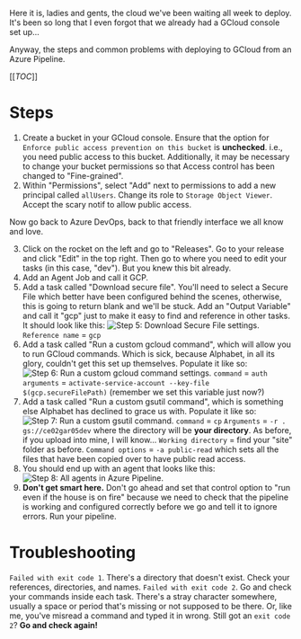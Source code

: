 Here it is, ladies and gents, the cloud we've been waiting all week to deploy. It's been so long that I even forgot that we already had a GCloud console set up...

Anyway, the steps and common problems with deploying to GCloud from an Azure Pipeline.

[[_TOC_]]

# Steps
1. Create a bucket in your GCloud console. Ensure that the option for `Enforce public access prevention on this bucket` is **unchecked**. i.e., you need public access to this bucket.
Additionally, it may be necessary to change your bucket permissions so that Access control has been changed to "Fine-grained".
1. Within "Permissions", select "Add" next to permissions to add a new principal called `allUsers`. Change its role to `Storage Object Viewer`. Accept the scary notif to allow public access.

Now go back to Azure DevOps, back to that friendly interface we all know and love.

3. Click on the rocket on the left and go to "Releases". Go to your release and click "Edit" in the top right. Then go to where you need to edit your tasks (in this case, "dev"). But you knew this bit already.
1. Add an Agent Job and call it GCP.
1. Add a task called "Download secure file". You'll need to select a Secure File which better have been configured behind the scenes, otherwise, this is going to return blank and we'll be stuck. Add an "Output Variable" and call it "gcp" just to make it easy to find and reference in other tasks. It should look like this:
![Step 5: Download Secure File settings.](/.attachments/image-c690dfa8-8624-47ef-9387-345d90bc58be.png)
`Reference name` = `gcp`
1. Add a task called "Run a custom gcloud command", which will allow you to run GCloud commands. Which is sick, because Alphabet, in all its glory, couldn't get this set up themselves. Populate it like so:
![Step 6: Run a custom gcloud command settings.](/.attachments/image-d848a39b-0a19-4d3c-bbc7-84b71eaad935.png)
`command` = `auth`
`arguments` = `activate-service-account --key-file $(gcp.secureFilePath)` (remember we set this variable just now?)
1. Add a task called "Run a custom gsutil command", which is something else Alphabet has declined to grace us with. Populate it like so:
![Step 7: Run a custom gsutil command.](/.attachments/image-b03686cf-5b16-4854-8ae0-ffa34014f1dc.png)
`command` = `cp`
`Arguments` = `-r . gs://ce02gar05dev` where the directory will be **your directory**. As before, if you upload into mine, I will know...
`Working directory` = find your "site" folder as before.
`Command options` = `-a public-read` which sets all the files that have been copied over to have public read access.
1. You should end up with an agent that looks like this:
![Step 8: All agents in Azure Pipeline.](/.attachments/image-2a384cd7-bee5-4e5f-825d-2c77eb7e1a6c.png)
1. **Don't get smart here.** Don't go ahead and set that control option to "run even if the house is on fire" because we need to check that the pipeline is working and configured correctly before we go and tell it to ignore errors. Run your pipeline.

# Troubleshooting
`Failed with exit code 1`. There's a directory that doesn't exist. Check your references, directories, and names.
`Failed with exit code 2`. Go and check your commands inside each task. There's a stray character somewhere, usually a space or period that's missing or not supposed to be there. Or, like me, you've misread a command and typed it in wrong.
Still got an `exit code 2`? **Go and check again!**